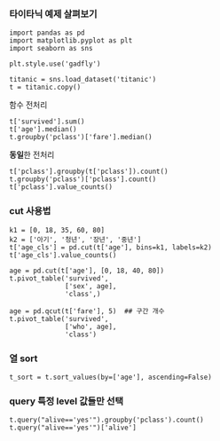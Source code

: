 ### 타이타닉 예제 살펴보기

```
import pandas as pd
import matplotlib.pyplot as plt
import seaborn as sns

plt.style.use('gadfly')

titanic = sns.load_dataset('titanic')
t = titanic.copy()
```

함수 전처리
```sage
t['survived'].sum()
t['age'].median()
t.groupby('pclass')['fare'].median()
```

**동일**한 전처리
```sage
t['pclass'].groupby(t['pclass']).count()
t.groupby('pclass')['pclass'].count()
t['pclass'].value_counts()
```

### cut 사용법
```sage
k1 = [0, 18, 35, 60, 80]
k2 = ['아기', '청년', '장년', '중년']
t['age_cls'] = pd.cut(t['age'], bins=k1, labels=k2)
t['age_cls'].value_counts()

age = pd.cut(t['age'], [0, 18, 40, 80])
t.pivot_table('survived',
              ['sex', age],
              'class',)

age = pd.qcut(t['fare'], 5)  ## 구간 개수
t.pivot_table('survived',
              ['who', age],
              'class')
```

### 열 sort
```sage
t_sort = t.sort_values(by=['age'], ascending=False)
```

### query 특정 level 값들만 선택
```sage
t.query("alive=='yes'").groupby('pclass').count()
t.query("alive=='yes'")['alive']
```
